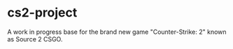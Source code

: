 # cs2-project
A work in progress base for the brand new game "Counter-Strike: 2" known as Source 2 CSGO.
